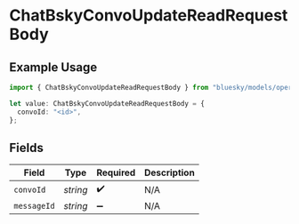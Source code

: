 # ChatBskyConvoUpdateReadRequestBody

## Example Usage

```typescript
import { ChatBskyConvoUpdateReadRequestBody } from "bluesky/models/operations";

let value: ChatBskyConvoUpdateReadRequestBody = {
  convoId: "<id>",
};
```

## Fields

| Field              | Type               | Required           | Description        |
| ------------------ | ------------------ | ------------------ | ------------------ |
| `convoId`          | *string*           | :heavy_check_mark: | N/A                |
| `messageId`        | *string*           | :heavy_minus_sign: | N/A                |